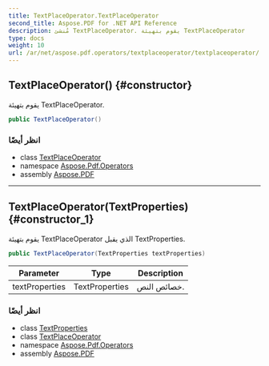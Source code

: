 ```yaml
---
title: TextPlaceOperator.TextPlaceOperator
second_title: Aspose.PDF for .NET API Reference
description: مُنشئ TextPlaceOperator. يقوم بتهيئة TextPlaceOperator
type: docs
weight: 10
url: /ar/net/aspose.pdf.operators/textplaceoperator/textplaceoperator/
---
```

## TextPlaceOperator() {#constructor}

يقوم بتهيئة TextPlaceOperator.

```csharp
public TextPlaceOperator()
```

### انظر أيضًا

* class [TextPlaceOperator](../)
* namespace [Aspose.Pdf.Operators](../../../aspose.pdf.operators/)
* assembly [Aspose.PDF](../../../)

---

## TextPlaceOperator(TextProperties) {#constructor_1}

يقوم بتهيئة TextPlaceOperator الذي يقبل TextProperties.

```csharp
public TextPlaceOperator(TextProperties textProperties)
```

| Parameter | Type | Description |
| --- | --- | --- |
| textProperties | TextProperties | خصائص النص. |

### انظر أيضًا

* class [TextProperties](../../../aspose.pdf.facades/textproperties/)
* class [TextPlaceOperator](../)
* namespace [Aspose.Pdf.Operators](../../../aspose.pdf.operators/)
* assembly [Aspose.PDF](../../../)